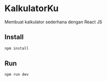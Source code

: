 # KalkulatorKu
Membuat kalkulator sederhana dengan React JS
## Install
```bash
npm install
```
## Run
```bash
npm run dev
```
